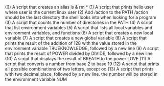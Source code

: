 (0) A script that creates an alias ls & rm *
(1) A script that prints hello user where user is the current linux user
(2) Add /action to the PATH /action should be the last directory the shell looks into when looking for a program
(3) A script that counts the number of directories in the PATH
(4) A script that list environment variables
(5) A script that lists all local variables and environment variables, and functions
(6) A script that creates a new local variable
(7) A script that creates a new global variable
(8) A script that prints the result of the addition of 128 with the value stored in the environment variable TRUEKNOWLEDGE, followed by a new line
(9) A script that prints the result of POWER divided by DIVIDE, followed by a new line
(10) A script that displays the result of BREATH to the power LOVE
(11) A script that converts a number from base 2 to base 19
(12) A script that prints all possible combinations of two letters, except oo
(13) A script that prints with two decimal place, followed by a new line. the number will be stored in the environment variable NUM

